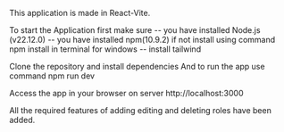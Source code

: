 This application is made in React-Vite.

To start the Application first make sure
-- you have installed Node.js (v22.12.0)
-- you have installed npm(10.9.2) if not install using command npm install in terminal for windows
-- install tailwind

Clone the repository and install dependencies
And to run the app use command
  npm run dev

Access the app in your browser on server
http://localhost:3000

All the required features of adding editing and deleting roles have been added.
